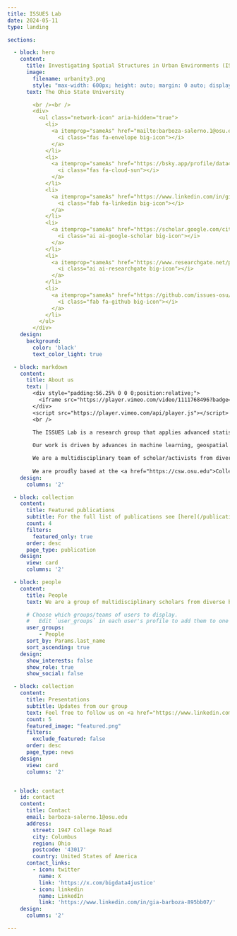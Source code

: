 ```yaml
---
title: ISSUES Lab
date: 2024-05-11
type: landing

sections:

  - block: hero
    content:
      title: Investigating Spatial Structures in Urban Environments (ISSUES)
      image:
        filename: urbanity3.png
        style: "max-width: 600px; height: auto; margin: 0 auto; display: block;"
      text: The Ohio State University        

        <br /><br />
        <div>
          <ul class="network-icon" aria-hidden="true">
            <li>
              <a itemprop="sameAs" href="mailto:barboza-salerno.1@osu.edu">
                <i class="fas fa-envelope big-icon"></i>
              </a>
            </li>
            <li>
              <a itemprop="sameAs" href="https://bsky.app/profile/data4socialjustice.bsky.social" target="_blank" rel="noopener">
                <i class="fas fa-cloud-sun"></i>
              </a>
            </li>
            <li>
              <a itemprop="sameAs" href="https://www.linkedin.com/in/gia-barboza-895bb07/" target="_blank" rel="noopener">
                <i class="fab fa-linkedin big-icon"></i>
              </a>
            </li>
            <li>
              <a itemprop="sameAs" href="https://scholar.google.com/citations?user=ej_48AcAAAAJ&hl=en" target="_blank" rel="noopener">
                <i class="ai ai-google-scholar big-icon"></i>
              </a>
            </li>
            <li>
              <a itemprop="sameAs" href="https://www.researchgate.net/profile/Gia-Barboza-Salerno" target="_blank" rel="noopener">
                <i class="ai ai-researchgate big-icon"></i>
              </a>
            </li>
            <li>
              <a itemprop="sameAs" href="https://github.com/issues-osu/" target="_blank" rel="noopener">
                <i class="fab fa-github big-icon"></i>
              </a>
            </li>
          </ul>
        </div>
    design:
      background:
        color: 'black'
        text_color_light: true

  - block: markdown
    content:
      title: About us
      text: |
        <div style="padding:56.25% 0 0 0;position:relative;">
          <iframe src="https://player.vimeo.com/video/1111768496?badge=0&amp;autopause=0&amp;player_id=0&amp;app_id=58479" style="position:absolute;top:0;left:0;width:100%;height:100%;" frameborder="0" allow="autoplay; fullscreen; picture-in-picture" allowfullscreen></iframe>
        </div>
        <script src="https://player.vimeo.com/api/player.js"></script>
        <br />

        The ISSUES Lab is a research group that applies advanced statistical and spatial analysis to understand neighborhood conditions and translate data into actionable insights that inform public health policies and legal strategies aimed at building healthier communities.
           
        Our work is driven by advances in machine learning, geospatial science, and the growing availability of big data. We focus on applying these tools to investigate how environmental exposures—such as neighborhood disinvestment, surveillance, and built environment risks—contribute to harm and system involvement. Our goal is to translate data into legal, policy, and practice solutions that promote the health and well-being of children, adolescents, and families. We use advanced methods—including Bayesian spatial models, geographically weighted regression, and geospatial machine learning—to examine how environmental exposures and spatial structures influence key outcomes such as child abuse, gun violence, adverse childhood experiences, and intimate partner violence. Our transdisciplinary approach brings together geospatial science, law, and public health to produce actionable insights for lawyers, judges, and policymakers, with a particular focus on housing and food security.

        We are a multidisciplinary team of scholar/activists from diverse disciplines with a shared research goal of strengthening families by highlighting their assets while addressing barriers to health. Each individual has a bio page that can be accessed [here](/people).
        
        We are proudly based at the <a href="https://csw.osu.edu">Colleges of Social Work and Public Health</a> at the <a href="https://cph.osu.edu">The Ohio State University</a>, a leading global university in the state of Ohio, USA.
    design:
      columns: '2'

  - block: collection
    content:
      title: Featured publications
      subtitle: For the full list of publications see [here](/publication/).
      count: 4
      filters:
        featured_only: true
      order: desc
      page_type: publication
    design:
      view: card
      columns: '2'

  - block: people
    content:
      title: People
      text: We are a group of multidisciplinary scholars from diverse backgrounds. We are united around our passion for improving the lives of children and families. The full list of our members is available [here](people ). <br /><br />

      # Choose which groups/teams of users to display.
      #   Edit `user_groups` in each user's profile to add them to one or more of these groups.
      user_groups:
          - People
      sort_by: Params.last_name
      sort_ascending: true
    design:
      show_interests: false
      show_role: true
      show_social: false

  - block: collection
    content:
      title: Presentations
      subtitle: Updates from our group
      text: Feel free to follow us on <a href="https://www.linkedin.com/in/gia-barboza-895bb07">LinkedIn</a>, <a href="https://bsky.app/profile/data4socialjustice.bsky.social">Blusky</a>, and through our [RSS feed]({{< ref path="/post" outputFormat="rss" >}}).
      count: 5
      featured_image: "featured.png"
      filters:
        exclude_featured: false
      order: desc
      page_type: news
    design:
      view: card
      columns: '2'


  - block: contact
    id: contact
    content:
      title: Contact
      email: barboza-salerno.1@osu.edu
      address:
        street: 1947 College Road
        city: Columbus
        region: Ohio
        postcode: '43017'
        country: United States of America
      contact_links:
        - icon: twitter
          name: X
          link: 'https://x.com/bigdata4justice'
        - icon: linkedin
          name: LinkedIn
          link: 'https://www.linkedin.com/in/gia-barboza-895bb07/'
    design:
      columns: '2'

---
```

